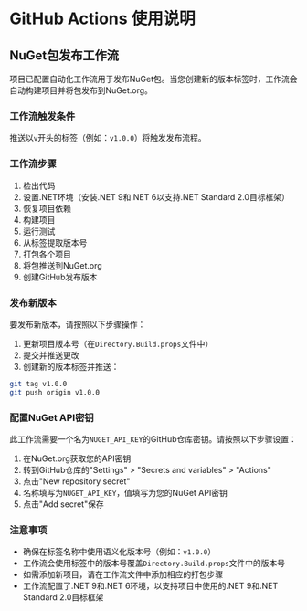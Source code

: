 # GitHub Actions 使用说明

## NuGet包发布工作流

项目已配置自动化工作流用于发布NuGet包。当您创建新的版本标签时，工作流会自动构建项目并将包发布到NuGet.org。

### 工作流触发条件

推送以`v`开头的标签（例如：`v1.0.0`）将触发发布流程。

### 工作流步骤

1. 检出代码
2. 设置.NET环境（安装.NET 9和.NET 6以支持.NET Standard 2.0目标框架）
3. 恢复项目依赖
4. 构建项目
5. 运行测试
6. 从标签提取版本号
7. 打包各个项目
8. 将包推送到NuGet.org
9. 创建GitHub发布版本

### 发布新版本

要发布新版本，请按照以下步骤操作：

1. 更新项目版本号（在`Directory.Build.props`文件中）
2. 提交并推送更改
3. 创建新的版本标签并推送：

```bash
git tag v1.0.0
git push origin v1.0.0
```

### 配置NuGet API密钥

此工作流需要一个名为`NUGET_API_KEY`的GitHub仓库密钥。请按照以下步骤设置：

1. 在NuGet.org获取您的API密钥
2. 转到GitHub仓库的"Settings" > "Secrets and variables" > "Actions"
3. 点击"New repository secret"
4. 名称填写为`NUGET_API_KEY`，值填写为您的NuGet API密钥
5. 点击"Add secret"保存

### 注意事项

- 确保在标签名称中使用语义化版本号（例如：`v1.0.0`）
- 工作流会使用标签中的版本号覆盖`Directory.Build.props`文件中的版本号
- 如需添加新项目，请在工作流文件中添加相应的打包步骤
- 工作流配置了.NET 9和.NET 6环境，以支持项目中使用的.NET 9和.NET Standard 2.0目标框架 